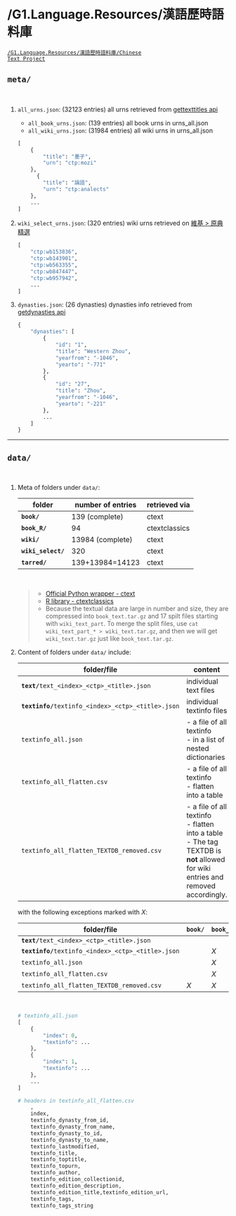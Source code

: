 # /G1.Language.Resources/漢語歷時語料庫


<a href='https://drive.google.com/drive/folders/15pRIRtzVSJSSRiuAFvSTjUyt2oh-o9w0' target='_blank' class='drive-location'><code>/G1.Language.Resources/漢語歷時語料庫/Chinese Text Project</code></a>

## **`meta/`**

</br>

1. `all_urns.json`: (32123 entries) all urns retrieved from [gettexttitles api](https://api.ctext.org/gettexttitles?if=zh)

    - `all_book_urns.json`: (139 entries) all book urns in urns_all.json
    - `all_wiki_urns.json`: (31984 entries) all wiki urns in urns_all.json

    ```python
    [
        {
            "title": "墨子",
            "urn": "ctp:mozi"
        },
          {
            "title": "論語",
            "urn": "ctp:analects"
        },
        ...
    ]
    ```

1. `wiki_select_urns.json`: (320 entries) wiki urns retrieved on [維基 > 原典精選](https://ctext.org/wiki.pl?if=gb)

    ```python
    [
        "ctp:wb153836",
        "ctp:wb143901",
        "ctp:wb563355",
        "ctp:wb847447",
        "ctp:wb957942",
        ...
    ]
    ```

1. `dynasties.json`: (26 dynasties) dynasties info retrieved from [getdynasties api](https://api.ctext.org/getdynasties)

    ```python
    {
        "dynasties": [
            {
                "id": "1",
                "title": "Western Zhou",
                "yearfrom": "-1046",
                "yearto": "-771"
            },
            {
                "id": "27",
                "title": "Zhou",
                "yearfrom": "-1046",
                "yearto": "-221"
            },
            ...
        ]
    }
    ```

---

## **`data/`**

</br>

1. Meta of folders under `data/`:

    folder | number of entries | retrieved via
    ---------|----------|---------
    **`book/`** | 139 (complete) | ctext
    **`book_R/`** | 94 | ctextclassics
    **`wiki/`** | 13984 (complete) | ctext
    **`wiki_select/`** | 320 | ctext
    **`tarred/`** | 139+13984=14123 | ctext

    <br/>

    > * [Official Python wrapper - ctext](https://pypi.org/project/ctext/)
    > * [R library - ctextclassics](https://www.r-bloggers.com/ctextclassics-my-first-package/)
    > * Because the textual data are large in number and size, they are compressed into `book_text.tar.gz` and 17 spilt files starting with `wiki_text_part`. To merge the split files, use `cat wiki_text_part_* > wiki_text.tar.gz`, and then we will get `wiki_text.tar.gz` just like `book_text.tar.gz`.
    
1. Content of folders under `data/` include:

    folder/file | content
    ---------|----------
    **`text/`**`text_<index>_<ctp>_<title>.json` | individual text files
    **`textinfo/`**`textinfo_<index>_<ctp>_<title>.json` | individual textinfo files
    `textinfo_all.json` | - a file of all textinfo </br> - in a list of nested dictionaries
    `textinfo_all_flatten.csv` | - a file of all textinfo </br> - flatten into a table
    `textinfo_all_flatten_TEXTDB_removed.csv` | - a file of all textinfo </br> - flatten into a table </br> - The tag TEXTDB is **not** allowed for wiki entries and removed accordingly.

    with the following exceptions marked with _X_:

    folder/file | **`book/`** | **`book_R/`** | **`wiki/`** | **`wiki_select/`**
    ---------|----------|----------|----------|----------
    **`text/`**`text_<index>_<ctp>_<title>.json` |
    **`textinfo/`**`textinfo_<index>_<ctp>_<title>.json` ||_X_|_X_
    `textinfo_all.json` ||_X_
    `textinfo_all_flatten.csv` ||_X_||_X_
    `textinfo_all_flatten_TEXTDB_removed.csv` |_X_|_X_||_X_

    </br>

    ```python
    # textinfo_all.json
    [
        {
            "index": 0,
            "textinfo": ...
        },
        {
            "index": 1,
            "textinfo": ...
        },
        ...
    ]
    ```

    ```python
    # headers in textinfo_all_flatten.csv
        ,
        index,
        textinfo_dynasty_from_id,
        textinfo_dynasty_from_name,
        textinfo_dynasty_to_id,
        textinfo_dynasty_to_name,
        textinfo_lastmodified,
        textinfo_title,
        textinfo_toptitle,
        textinfo_topurn,
        textinfo_author,
        textinfo_edition_collectionid,
        textinfo_edition_description,
        textinfo_edition_title,textinfo_edition_url,
        textinfo_tags,
        textinfo_tags_string
    ```